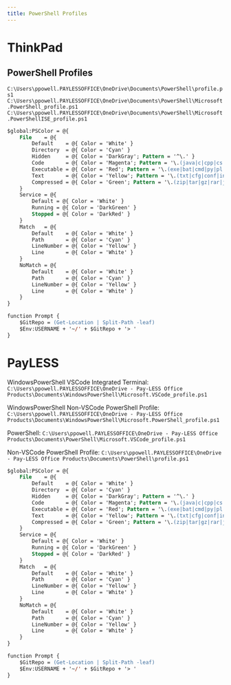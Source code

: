 ```yaml
---
title: PowerShell Profiles
---
```


# ThinkPad

## PowerShell Profiles

`C:\Users\ppowell.PAYLESSOFFICE\OneDrive\Documents\PowerShell\profile.ps1`
`C:\Users\ppowell.PAYLESSOFFICE\OneDrive\Documents\PowerShell\Microsoft.PowerShell_profile.ps1`
`C:\Users\ppowell.PAYLESSOFFICE\OneDrive\Documents\PowerShell\Microsoft.PowerShellISE_profile.ps1`

```ps
$global:PSColor = @{
    File    = @{
        Default    = @{ Color = 'White' }
        Directory  = @{ Color = 'Cyan' }
        Hidden     = @{ Color = 'DarkGray'; Pattern = '^\.' }
        Code       = @{ Color = 'Magenta'; Pattern = '\.(java|c|cpp|cs|js|css|html)$' }
        Executable = @{ Color = 'Red'; Pattern = '\.(exe|bat|cmd|py|pl|ps1|psm1|vbs|rb|reg)$' }
        Text       = @{ Color = 'Yellow'; Pattern = '\.(txt|cfg|conf|ini|csv|log|config|xml|yml|md|markdown)$' }
        Compressed = @{ Color = 'Green'; Pattern = '\.(zip|tar|gz|rar|jar|war)$' }
    }
    Service = @{
        Default = @{ Color = 'White' }
        Running = @{ Color = 'DarkGreen' }
        Stopped = @{ Color = 'DarkRed' }
    }
    Match   = @{
        Default    = @{ Color = 'White' }
        Path       = @{ Color = 'Cyan' }
        LineNumber = @{ Color = 'Yellow' }
        Line       = @{ Color = 'White' }
    }
    NoMatch = @{
        Default    = @{ Color = 'White' }
        Path       = @{ Color = 'Cyan' }
        LineNumber = @{ Color = 'Yellow' }
        Line       = @{ Color = 'White' }
    }
}

function Prompt {
    $GitRepo = (Get-Location | Split-Path -leaf)
    $Env:USERNAME + '~/' + $GitRepo + '> '
}
```

# PayLESS

WindowsPowerShell VSCode Integrated Terminal:
`C:\Users\ppowell.PAYLESSOFFICE\OneDrive - Pay-LESS Office Products\Documents\WindowsPowerShell\Microsoft.VSCode_profile.ps1`

WindowsPowerShell Non-VSCode PowerShell Profile:
`C:\Users\ppowell.PAYLESSOFFICE\OneDrive - Pay-LESS Office Products\Documents\WindowsPowerShell\Microsoft.PowerShell_profile.ps1`

PowerShell:
`C:\Users\ppowell.PAYLESSOFFICE\OneDrive - Pay-LESS Office Products\Documents\PowerShell\Microsoft.VSCode_profile.ps1`

Non-VSCode PowerShell Profile:
`C:\Users\ppowell.PAYLESSOFFICE\OneDrive - Pay-LESS Office Products\Documents\PowerShell\profile.ps1`

```ps
$global:PSColor = @{
    File    = @{
        Default    = @{ Color = 'White' }
        Directory  = @{ Color = 'Cyan' }
        Hidden     = @{ Color = 'DarkGray'; Pattern = '^\.' }
        Code       = @{ Color = 'Magenta'; Pattern = '\.(java|c|cpp|cs|js|css|html)$' }
        Executable = @{ Color = 'Red'; Pattern = '\.(exe|bat|cmd|py|pl|ps1|psm1|vbs|rb|reg)$' }
        Text       = @{ Color = 'Yellow'; Pattern = '\.(txt|cfg|conf|ini|csv|log|config|xml|yml|md|markdown)$' }
        Compressed = @{ Color = 'Green'; Pattern = '\.(zip|tar|gz|rar|jar|war)$' }
    }
    Service = @{
        Default = @{ Color = 'White' }
        Running = @{ Color = 'DarkGreen' }
        Stopped = @{ Color = 'DarkRed' }
    }
    Match   = @{
        Default    = @{ Color = 'White' }
        Path       = @{ Color = 'Cyan' }
        LineNumber = @{ Color = 'Yellow' }
        Line       = @{ Color = 'White' }
    }
    NoMatch = @{
        Default    = @{ Color = 'White' }
        Path       = @{ Color = 'Cyan' }
        LineNumber = @{ Color = 'Yellow' }
        Line       = @{ Color = 'White' }
    }
}

function Prompt {
    $GitRepo = (Get-Location | Split-Path -leaf)
    $Env:USERNAME + '~/' + $GitRepo + '> '
}
```
